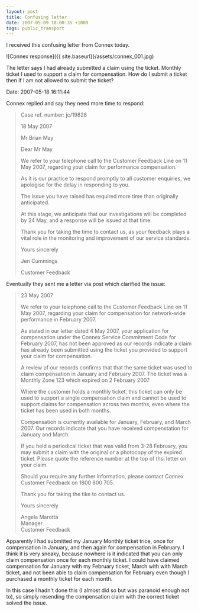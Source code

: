```yaml
---
layout: post
title: Confusing letter
date: 2007-05-09 18:00:35 +1000
tags: public_transport
---
```


I received this confusing letter from Connex today.

![Connex response]({{ site.baseurl}}/assets/connex_001.jpg)

The letter says I had already submitted a claim using the ticket.  Monthly
ticket I used to support a claim for compensation. How do I submit a
ticket then if I am not allowed to submit the ticket?

Date: 2007-05-18 16:11:44

Connex replied and say they need more time to respond:

<blockquote>
<p>Case ref. number: jc/19828</p>

<p>18 May 2007</p>

<p>Mr Brian May</p>

<p>Dear Mr May</p>

<p>We refer to your telephone call to the Customer Feedback Line on 11 May 2007, regarding your claim for performance compensation.</p>

<p>As it is our practice to respond promptly to all customer enquiries, we apologise for the delay in responding to you.</p>

<p>The issue you have raised has required more time than originally anticipated.</p>

<p>At this stage, we anticipate that our investigations will be completed by 24 May, and a response will be issued at that time.</p>

<p>Thank you for taking the time to contact us, as your feedback plays a vital role in the monitoring and improvement of our service standards.</p>

<p>Yours sincerely</p>

<p>Jen Cummings</p>

<p>Customer Feedback</p>
</blockquote>

Eventually they sent me a letter via post which clarified the issue:

<blockquote>
<p>23 May 2007</p>

<p>We refer to your telephone call to the Customer Feedback Line on 11 May 2007, regarding
your claim for compensation for network-wide performance in February 2007.</p>

<p>As stated in our letter dated 4 May 2007, your application for compensation under the
Connex Service Commitment Code for February 2007, has not been approved as our
records indicate a claim has already been submitted using the ticket you provided to
support your claim for compensation.</p>

<p>A review of our records confirms that that the same ticket was used to claim compensation
in January and February 2007. The ticket was a Monthly Zone 123 which expired on 2
February 2007</p>

<p>Where the customer holds a monthly ticket, this ticket can only be used to support a single
compensation claim and cannot be used to support claims for compensation across two
months, even where the ticket has been used in both months.</p>

<p>Compensation is currently available for January, February, and March 2007. Our records
indicate that you have received compenstation for January and March.</p>

<p>If you held a periodical ticket that was valid from 3-28 February, you may submit a claim
with the original or a photocopy of the expired ticket. Please quote the reference number
at the top of thsi letter on your claim.</p>

<p>Should you require any further information, please contact Connex Customer Feedback on
1800 800 705.

Thank you for taking the tike to contact us.</p>

<p>Yours sincerely</p>

<p>Angela Marotta<br/>
Manager<br/>
Customer Feedback</p>
</blockquote>

Apparently I had submitted my January Monthly ticket trice, once for
compensation in January, and then again for compensation in February. I think it
is very sneaky, because nowhere is it indicated that you can only claim
compensation once for each monthly ticket. I could have claimed compensation
for January with my February ticket, March with with March ticket, and not been
able to claim compensation for February even though I purchased a monthly ticket
for each month.

In this case I hadn't done this (I almost did so but was paranoid enough not
to), so simply resending the compensation claim with the correct ticket solved
the issue.
